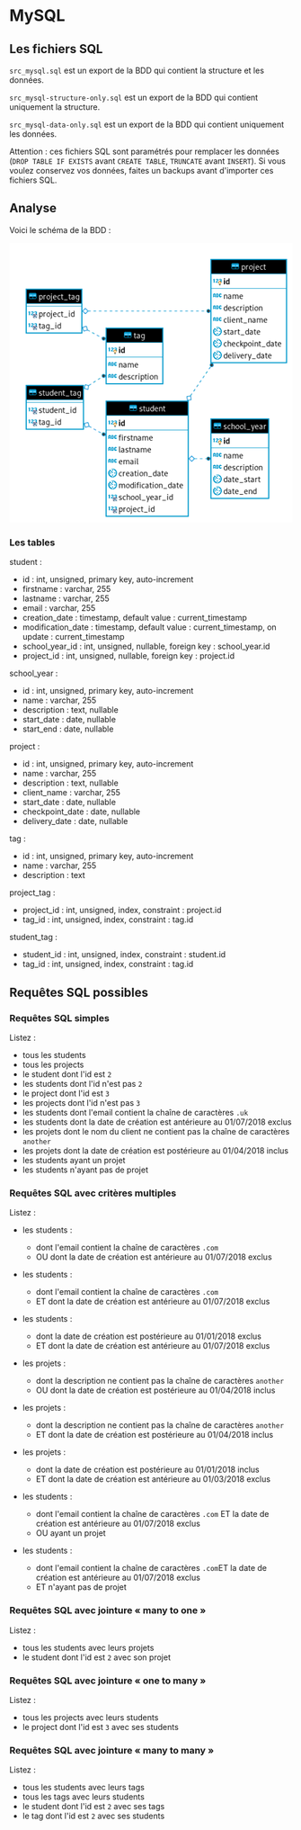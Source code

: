 # MySQL

## Les fichiers SQL

`src_mysql.sql` est un export de la BDD qui contient la structure et les données.

`src_mysql-structure-only.sql` est un export de la BDD qui contient uniquement la structure.

`src_mysql-data-only.sql` est un export de la BDD qui contient uniquement les données.

Attention : ces fichiers SQL sont paramétrés pour remplacer les données (`DROP TABLE IF EXISTS` avant `CREATE TABLE`, `TRUNCATE` avant `INSERT`).
Si vous voulez conservez vos données, faites un backups avant d'importer ces fichiers SQL.

## Analyse

Voici le schéma de la BDD :

![Schéma de la BDD](img/src_mysql-schema.png)

### Les tables

student :

- id : int, unsigned, primary key, auto-increment
- firstname : varchar, 255
- lastname : varchar, 255
- email : varchar, 255
- creation_date : timestamp, default value : current_timestamp
- modification_date : timestamp, default value : current_timestamp, on update : current_timestamp
- school_year_id : int, unsigned, nullable, foreign key : school_year.id
- project_id : int, unsigned, nullable, foreign key : project.id

school_year :

- id : int, unsigned, primary key, auto-increment
- name : varchar, 255
- description : text, nullable
- start_date : date, nullable
- start_end : date, nullable

project :

- id : int, unsigned, primary key, auto-increment
- name : varchar, 255
- description : text, nullable
- client_name : varchar, 255
- start_date : date, nullable
- checkpoint_date : date, nullable
- delivery_date : date, nullable

tag :

- id : int, unsigned, primary key, auto-increment
- name : varchar, 255
- description : text

project_tag :

- project_id : int, unsigned, index, constraint : project.id
- tag_id : int, unsigned, index, constraint : tag.id

student_tag :

- student_id : int, unsigned, index, constraint : student.id
- tag_id : int, unsigned, index, constraint : tag.id

## Requêtes SQL possibles

### Requêtes SQL simples

Listez :

- tous les students
- tous les projects
- le student dont l'id est `2`
- les students dont l'id n'est pas `2`
- le project dont l'id est `3`
- les projects dont l'id n'est pas `3`
- les students dont l'email contient la chaîne de caractères `.uk`
- les students dont la date de création est antérieure au 01/07/2018 exclus
- les projets dont le nom du client ne contient pas la chaîne de caractères `another`
- les projets dont la date de création est postérieure au 01/04/2018 inclus
- les students ayant un projet
- les students n'ayant pas de projet

### Requêtes SQL avec critères multiples

Listez :

- les students :
  - dont l'email contient la chaîne de caractères `.com`
  - OU dont la date de création est antérieure au 01/07/2018 exclus

- les students :
  - dont l'email contient la chaîne de caractères `.com`
  - ET dont la date de création est antérieure au 01/07/2018 exclus

- les students :
  - dont la date de création est postérieure au 01/01/2018 exclus
  - ET dont la date de création est antérieure au 01/07/2018 exclus

- les projets :
  - dont la description ne contient pas la chaîne de caractères `another`
  - OU dont la date de création est postérieure au 01/04/2018 inclus

- les projets :
  - dont la description ne contient pas la chaîne de caractères `another`
  - ET dont la date de création est postérieure au 01/04/2018 inclus

- les projets :
  - dont la date de création est postérieure au 01/01/2018 inclus
  - ET dont la date de création est antérieure au 01/03/2018 exclus

- les students :
  - dont l'email contient la chaîne de caractères `.com` ET la date de création est antérieure au 01/07/2018 exclus
  - OU ayant un projet

- les students :
  - dont l'email contient la chaîne de caractères `.com`ET la date de création est antérieure au 01/07/2018 exclus
  - ET n'ayant pas de projet

### Requêtes SQL avec jointure « many to one »

Listez :

- tous les students avec leurs projets
- le student dont l'id est `2` avec son projet

### Requêtes SQL avec jointure « one to many »

Listez :

- tous les projects avec leurs students
- le project dont l'id est `3` avec ses students

### Requêtes SQL avec jointure « many to many »

Listez :

- tous les students avec leurs tags
- tous les tags avec leurs students
- le student dont l'id est `2` avec ses tags
- le tag dont l'id est `2` avec ses students

